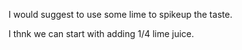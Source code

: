 
I would suggest to use some lime to spikeup the taste.

I thnk we can start with adding 1/4 lime juice. 
